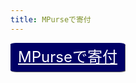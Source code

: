 ```yaml
---
title: MPurseで寄付
---
```

<style type="text/css">
  .button {
    display       : inline-block;
    border-radius : 5%;          /* 角丸       */
    font-size     : 18pt;        /* 文字サイズ */
    text-align    : center;      /* 文字位置   */
    cursor        : pointer;     /* カーソル   */
    padding       : 11px 12px;   /* 余白       */
    background    : #000066;     /* 背景色     */
    color         : #ffffff;     /* 文字色     */
    line-height   : 1em;         /* 1行の高さ  */
    transition    : .3s;         /* なめらか変化 */
    box-shadow    : 1px 1px #666666;  /* 影の設定 */
  }
  .button:hover {
    box-shadow    : none;        /* カーソル時の影消去 */
  }
</style>
<a href="/javascript/mp-donatemona/donate.html" class="button">MPurseで寄付</a>